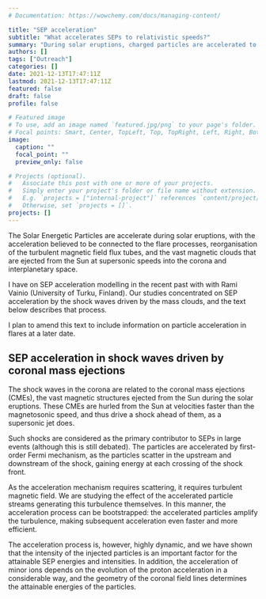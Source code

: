 ```yaml
---
# Documentation: https://wowchemy.com/docs/managing-content/

title: "SEP acceleration"
subtitle: "What accelerates SEPs to relativistic speeds?"
summary: "During solar eruptions, charged particles are accelerated to relativistic speeds. How are they accelerated?"
authors: []
tags: ["Outreach"]
categories: []
date: 2021-12-13T17:47:11Z
lastmod: 2021-12-13T17:47:11Z
featured: false
draft: false
profile: false

# Featured image
# To use, add an image named `featured.jpg/png` to your page's folder.
# Focal points: Smart, Center, TopLeft, Top, TopRight, Left, Right, BottomLeft, Bottom, BottomRight.
image:
  caption: ""
  focal_point: ""
  preview_only: false

# Projects (optional).
#   Associate this post with one or more of your projects.
#   Simply enter your project's folder or file name without extension.
#   E.g. `projects = ["internal-project"]` references `content/project/deep-learning/index.md`.
#   Otherwise, set `projects = []`.
projects: []
---
```


The Solar Energetic Particles are accelerate during solar eruptions,
with the acceleration believed to be connected to the flare processes,
reorganisation of the turbulent magnetic field flux tubes, and the
vast magnetic clouds that are ejected from the Sun at supersonic
speeds into the corona and interplanetary space.

I have on SEP acceleration modelling in the recent past with with Rami
Vainio (University of Turku, Finland). Our studies concentrated on SEP acceleration by the shock waves driven by the mass clouds, and the text below describes that process. 

I plan to amend this text to include information on particle acceleration in flares at a later date.

## SEP acceleration in shock waves driven by coronal mass ejections


The shock waves in the corona are related to the coronal mass
ejections (CMEs), the vast magnetic structures ejected from the Sun
during the solar eruptions. These CMEs are hurled from the Sun at
velocities faster than the magnetosonic speed, and thus drive a shock
ahead of them, as a supersonic jet does.

Such shocks are considered as the primary contributor to SEPs in large
events (although this is still debated). The particles are accelerated
by first-order Fermi mechanism, as the particles scatter in the
upstream and downstream of the shock, gaining energy at each crossing
of the shock front.

As the acceleration mechanism requires scattering, it requires
turbulent magnetic field. We are studying the effect of the
accelerated particle streams generating this turbulence themselves. In
this manner, the acceleration process can be bootstrapped: the
accelerated particles amplify the turbulence, making subsequent
acceleration even faster and more efficient.

The acceleration process is, however, highly dynamic, and we have
shown that the intensity of the injected particles is an important
factor for the attainable SEP energies and intensities. In addition,
the acceleration of minor ions depends on the evolution of the proton
acceleration in a considerable way, and the geometry of the coronal
field lines determines the attainable energies of the particles.


